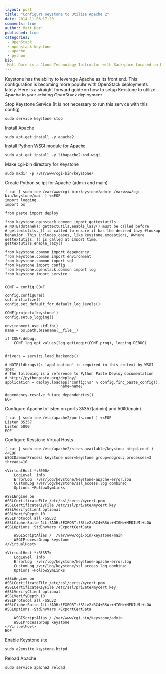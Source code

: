 ```yaml
---
layout: post
title: "Configure Keystone to Utilize Apache 2"
date: 2014-11-06 17:20
comments: true
author: Matt Dorn
published: true
categories:
 - OpenStack
 - openstack-keystone
 - apache
 - python
bio:
 Matt Dorn is a Cloud Technology Instructor with Rackspace focused on helping IT teams around the world build private clouds with OpenStack. You can find his blog at http://www.madorn.com/
---
```


Keystone has the ability to leverage Apache as its front end.  This configuration is becoming more popular with OpenStack deployments lately.  Here is a straight forward guide on how to setup Keystone to utilize Apache in your existing OpenStack deployment.

<!-- more -->

Stop Keystone Service (It is not necessary to run this service with this config)

    sudo service keystone stop

Install Apache

    sudo apt-get install -y apache2

Install Python WSGI module for Apache

    sudo apt-get install -y libapache2-mod-wsgi

Make cgi-bin directory for Keystone

    sudo mkdir -p /var/www/cgi-bin/keystone/

Create Python script for Apache (admin and main)

    ( cat | sudo tee /var/www/cgi-bin/keystone/admin /var/www/cgi-bin/keystone/main ) <<EOF
    import logging
    import os

    from paste import deploy

    from keystone.openstack.common import gettextutils
    # NOTE(dstanek): gettextutils.enable_lazy() must be called before
    # gettextutils._() is called to ensure it has the desired lazy #lookup behavior. This includes cases, like keystone.exceptions, #where gettextutils._() is called at import time.
    gettextutils.enable_lazy()

    from keystone.common import dependency
    from keystone.common import environment
    from keystone.common import sql
    from keystone import config
    from keystone.openstack.common import log
    from keystone import service


    CONF = config.CONF

    config.configure()
    sql.initialize()
    config.set_default_for_default_log_levels()

    CONF(project='keystone')
    config.setup_logging()

    environment.use_stdlib()
    name = os.path.basename(__file__)

    if CONF.debug:
        CONF.log_opt_values(log.getLogger(CONF.prog), logging.DEBUG)


    drivers = service.load_backends()

    # NOTE(ldbragst): 'application' is required in this context by WSGI spec.
    # The following is a reference to Python Paste Deploy documentation
    # http://pythonpaste.org/deploy/
    application = deploy.loadapp('config:%s' % config.find_paste_config(),
                             name=name)

    dependency.resolve_future_dependencies()
    EOF

Configure Apache to listen on ports 35357(admin) and 5000(main)

    ( cat | sudo tee /etc/apache2/ports.conf ) <<EOF
    Listen 35357
    Listen 5000
    EOF

Configure Keystone Virtual Hosts

    ( cat | sudo tee /etc/apache2/sites-available/keystone-httpd.conf ) <<EOF
    WSGIDaemonProcess keystone user=keystone group=nogroup processes=3 threads=10

    <VirtualHost *:5000>
        LogLevel  info
        ErrorLog  /var/log/keystone/keystone-apache-error.log
        CustomLog /var/log/keystone/ssl_access.log combined
        Options +FollowSymLinks

    #SSLEngine on
    #SSLCertificateFile /etc/ssl/certs/mycert.pem
    #SSLCertificateKeyFile /etc/ssl/private/mycert.key
    #SSLVerifyClient optional
    #SSLVerifyDepth 10
    #SSLProtocol all -SSLv2
    #SSLCipherSuite ALL:!ADH:!EXPORT:!SSLv2:RC4+RSA:+HIGH:+MEDIUM:+LOW
    #SSLOptions +StdEnvVars +ExportCertData

        WSGIScriptAlias /  /var/www/cgi-bin/keystone/main
        WSGIProcessGroup keystone
    </VirtualHost>

    <VirtualHost *:35357>
        LogLevel  info
        ErrorLog  /var/log/keystone/keystone-apache-error.log
        CustomLog /var/log/keystone/ssl_access.log combined
        Options +FollowSymLinks

    #SSLEngine on
    #SSLCertificateFile /etc/ssl/certs/mycert.pem
    #SSLCertificateKeyFile /etc/ssl/private/mycert.key
    #SSLVerifyClient optional
    #SSLVerifyDepth 10
    #SSLProtocol all -SSLv2
    #SSLCipherSuite ALL:!ADH:!EXPORT:!SSLv2:RC4+RSA:+HIGH:+MEDIUM:+LOW
    #SSLOptions +StdEnvVars +ExportCertData

        WSGIScriptAlias / /var/www/cgi-bin/keystone/admin
        WSGIProcessGroup keystone
    </VirtualHost>
    EOF

Enable Keystone site

    sudo a2ensite keystone-httpd

Reload Apache

    sudo service apache2 reload